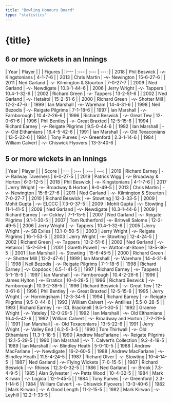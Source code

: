 ```yaml
---
title: "Bowling Honours Board"
type: "statistics"
---
```

# {title}

## 6 or more wickets in an Innings

| Year | Player |  |  | Figures |
|:--- | :--- | :--- | ---: |
| 2018 | Phil Beswick | -v- Kingstonians | 4-1-7-6 |
| 2013 | Chris Martin | -v- Newington | 15-6-27-6 |
| 2011 | Ned Garland | -v- Kilmington & Stourton | 7-0-27-7 |
| 2009 | Ned Garland | -v- Newdigate | 10.3-1-44-6 |
| 2006 | Jerry Wright | -v- Tappers | 10.4-1-32-6 |
| 2002 | Richard Green | -v- Tappers | 13-2-51-6 |
| 2002 | Ned Garland | -v- Hetairoi | 15-2-51-6 |
| 2000 | Richard Green | -v- Shotter Mill | 12-2-47-6 |
| 1999 | Ian Marshall | -v- Wareham | 14-4-31-6 |
| 1998 | Neil Bezodis | -v- Reigate Pilgrims | 7-1-18-6 |
| 1997 | Ian Marshall | -v- Farnborough | 10.4-2-26-6 |
| 1996 | Richard Beswick | -v- Great Tew | 12-0-61-6 |
| 1996 | Phil Bentley | -v- Great Braxted | 12-5-15-6 |
| 1994 | Richard Earney | -v- Reigate Pilgrims | 9.5-0-44-6 |
| 1992 | Ian Marshall | -v- Old Elthamians | 16.4-5-42-6 |
| 1991 | Ian Marshall | -v- Old Texaconians | 13-5-22-6 |
| 1984 | Tony Purves | -v- Greenford | 2.3-1-14-6 |
| 1984 | William Calvert | -v- Chiswick Flyovers | 13-3-40-6 |

## 5 or more wickets in an Innings

| Year | Player |  |  | Score |
|:--- | :--- | :--- | ---: |
| 2019 | Richard Earney | -v- Railway Taverners | 6-0-27-5 |
| 2019 | Patrick Wigg | -v- Broadway & Horton | 6-3-12-5 |
| 2018 | Phil Beswick | -v- Kingstonians | 4-1-7-6 |
| 2017 | Jerry Wright | -v- Broadway & Horton | 8-0-49-5 |
| 2013 | Chris Martin | -v- Newington | 15-6-27-6 |
| 2011 | Ned Garland | -v- Kilmington & Stourton | 7-0-27-7 |
| 2010 | Richard Beswick | -v- Stowting | 12-3-33-5 |
| 2009 | Mohit Gupta | -v- ELCCC | 7.3-0-37-5 |
| 2009 | Mohit Gupta | -v- Stowting | 11-1-41-5 |
| 2009 | Ned Garland | -v- Newdigate | 10.3-1-44-6 |
| 2009 | Richard Earney | -v- Ockley | 7-1-15-5 |
| 2007 | Ned Garland | -v- Reigate Pilgrims | 9.1-1-30-5 |
| 2007 | Tom Rutherford | -v- Britwell Salome | 12-2-49-5 |
| 2006 | Jerry Wright | -v- Tappers | 10.4-1-32-6 |
| 2005 | Jerry Wright | -v- SB Exiles | 13.1-0-50-5 |
| 2003 | Jerry Wright | -v- Reigate Pilgrims | 16-1-53-5 |
| 2003 | Jerry Wright | -v- Stowting | 12-4-24-5 |
| 2002 | Richard Green | -v- Tappers | 13-2-51-6 |
| 2002 | Ned Garland | -v- Hetairoi | 15-2-51-6 |
| 2001 | Gareth Powell | -v- Watton-at-Stone | 13-5-36-5 |
| 2001 | Ian Marshall | -v- Stowting | 15-6-45-5 |
| 2000 | Richard Green | -v- Shotter Mill | 12-2-47-6 |
| 1999 | Ian Marshall | -v- Wareham | 14-4-31-6 |
| 1998 | Neil Bezodis | -v- Reigate Pilgrims | 7-1-18-6 |
| 1998 | Richard Earney | -v- Copdock | 6.5-1-41-5 |
| 1997 | Richard Earney | -v- Tappers | 5-1-15-5 |
| 1997 | Ian Marshall | -v- Farnborough | 10.4-2-26-6 |
| 1996 | James Hylton | -v- Erratics | 10-4-28-5 |
| 1996 | Richard Beswick | -v- Farnborough | 10.3-2-38-5 |
| 1996 | Richard Beswick | -v- Great Tew | 12-0-61-6 |
| 1996 | Phil Bentley | -v- Great Braxted | 12-5-15-6 |
| 1995 | Jerry Wright | -v- Horningsham | 12-3-34-5 |
| 1994 | Richard Earney | -v- Reigate Pilgrims | 9.5-0-44-6 |
| 1993 | William Calvert | -v- Antillies | 5.5-0-28-5 |
| 1993 | Richard Earney | -v- ICL Bracknell | 9.5-1-30-5 |
| 1992 | Graeme Wright | -v- Yateley | 12-0-29-5 |
| 1992 | Ian Marshall | -v- Old Elthamians | 16.4-5-42-6 |
| 1992 | William Calvert | -v- Broadway and Horton | 7-2-29-5 |
| 1991 | Ian Marshall | -v- Old Texaconians | 13-5-22-6 |
| 1991 | Jerry Wright | -v- Valley End | 6.2-5-3-5 |
| 1990 | Tom Thirlwall | -v- Old Elthamians | 11.3-1-18-5 |
| 1990 | Andrew MacFarlane | -v- Reigate Pilgrims | 12.1-5-29-5 |
| 1990 | Ian Marshall | -v- T. Calvert’s Collection | 9.2-4-19-5 |
| 1989 | Ian Marshall | -v- Blindley Heath | 5-0-10-5 |
| 1988 | Andrew MacFarlane | -v- Newdigate | 16-2-60-5 |
| 1988 | Andrew MacFarlane | -v- Blindley Heath | 11.5-4-24-5 |
| 1987 | Richard Olver | -v- Stowting | 10-4-14-5 |
| 1987 | Ned Garland | -v- Flying Wickets | 7-0-15-5 |
| 1987 | Richard Beswick | -v- Rhinos | 12.3-0-32-5 |
| 1986 | Ned Garland | -v- Brook | 7.3-4-9-5 |
| 1985 | Alan Sylvester | -v- Petts Wood | 10-4-32-5 |
| 1984 | Mark Kirwan | -v- Logica | 12-1-45-5 |
| 1984 | Tony Purves | -v- Greenford | 2.3-1-14-6 |
| 1984 | William Calvert | -v- Chiswick Flyovers | 13-3-40-6 |
| 1982 | Mark Kirwan | -v- A Good Length | 11-2-15-5 |
| 1982 | Mark Kirwan | -v- Leyhill | 12.2-1-33-5 |